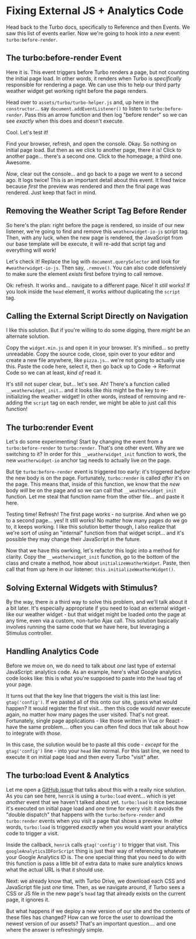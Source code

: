 # Fixing External JS + Analytics Code

Head back to the Turbo docs, specifically to Reference and then Events. We saw this
list of events earlier. Now we're going to hook into a *new* event:
`turbo:before-render`.

## The turbo:before-render Event

Here it is. This event triggers before Turbo renders a page, but not counting the
initial page load. In other words, it renders when Turbo is *specifically* responsible
for rendering a page. We can use this to help our third party weather widget get
working right before the page renders.

Head over to `assets/turbo/turbo-helper.js` and, up here in the `constructor`...
say `document.addEventListener()` to listen to `turbo:before-render`. Pass this
an arrow function and then log "before render" so we can see *exactly* when this
does and doesn't execute.

Cool. Let's test it!

Find your browser, refresh, and open the console. Okay. So nothing on initial page
load. But then as we click to another page, there it is! Click to another page...
there's a second one. Click to the homepage, a third one. Awesome.

*Now*, clear out the console... and go back to a page we went to a second ago.
It logs twice! This is an important detail about this event. It fired twice because
*first* the preview was rendered and *then* the final page was rendered. Just keep
that fact in mind.

## Removing the Weather Script Tag Before Render

So here's the plan: right before the page is rendered, so inside of our new listener,
we're going to find and remove this `weatherwidget-io-js` script tag. Then, with
any luck, when the new page is rendered, the JavaScript from our base template will
be execute, it will re-add that script tag and everything will work!

Let's check it! Replace the log with `document.querySelector` and look for
`#weatherwidget-io-js`. Then say, `.remove()`. You can also code defensively
to make sure the element *exists* first before trying to call remove.

Ok: refresh. It works and... navigate to a different page. Nice! It *still* works!
If you look inside the `head` element, it works *without* duplicating the `script`
tag.

## Calling the External Script Directly on Navigation

I like this solution. But if you're willing to do some digging, there *might* be
an alternate solution.

Copy the `widget.min.js` and open it in your browser. It's minified... so pretty
unreadable. Copy the source code, close, spin over to your editor and create a
new file anywhere, like `pizza.js`... we're not going to actually use this. Paste
the code here, select it, then go back up to Code -> Reformat Code so we can at
least, *kind of* read it.

It's still not super clear, but... let's see. Ah! There's a function called
`__weatherwidget_init`... and it looks like *this* might be the key to re-initializing
the weather widget! In other words, instead of removing and re-adding the `script`
tag on each render, we might be able to just call this function!

## The turbo:render Event

Let's do some experimenting! Start by changing the event from a `turbo:before-render`
to `turbo:render`. That's one other event. Why are we switching to it? In order
for this `__weatherwidget_init` function to work, the new `weatherwidget-io` anchor
tag needs to actually live *on* the page.

But tje `turbo:before-render` event is triggered too early: it's triggered *before*
the new body is on the page. Fortunately, `turbo:render` is called *after* it's on
the page. This means that, inside of this function, we know that the *new* body
*will* be on the page and so we can call that `__weatherwidget_init` function.
Let me steal that function name from the other file... and paste it here.

Testing time! Refresh! The first page works - no surprise. And when we go to a second
page... yes! It still works! No matter how many pages do we go to, it keeps working.
I like this solution better though, I also realize that we're sort of using an
"internal" function from that widget script... and it's possible they may change
their JavaScript in the future.

Now that we have this owrking, let's refactor this logic into a method for clarity.
Copy the `__weatherwidget_init` function, go to the bottom of the class and create
a method, how about `initializeWeatherWidget`. Paste, then call that from up here
in our listener: `this.initializeWeatherWidget()`.

## Solving External Widgets with Stimulus?

By the way, there *is* a third way to solve this problem, and we'll talk about it
a bit later. It's especially appropriate if you need to load an external widget -
like our weather widget - but that widget might be loaded onto the page at any time,
even via a custom, non-turbo Ajax call. This solution basically involves running
the same code that we have here, but leveraging a Stimulus controller.

## Handling Analytics Code

Before we move on, we do need to talk about *one* last type of external JavaScript:
analytics code. As an example, here's what Google analytics code looks like: this
is what you're supposed to paste into the `head` tag of your page.

It turns out that the key line that triggers the visit is this last line:
`gtag('config')`. If we pasted all of this onto our site, guess what would happen?
It would register the first visit... then this code would *never* execute again,
no matter how many pages the user visited. That's not great. Fortunately, single
page applications - like those written in Vue or React - have the same problem....
often you can often find docs that talk about how to integrate with *those*.

In this case, the solution would be to paste all this code - *except* for the
`gtag('config')` line - into your `head` like normal. For this last line, we need
to execute it on initial page load and then every Turbo "visit" after.

## The turbo:load Event & Analytics

Let me open a [GitHub issue](https://github.com/turbolinks/turbolinks/issues/73#issuecomment-812484452)
that talks about this with a really nice solution. As you can see here, `henrik`
is using a `turbo:load` event... which is yet *another* event that we haven't talked
about yet. `turbo:load` is nice because it's executed on initial page load and
*one* time for every visit: it avoids the "double dispatch" that happens with
the `turbo:before-render` and `turbo:render` events when you visit a page that shows
a preview. In other words, `turbo:load` is triggered *exactly* when you would want
your analytics code to trigger a visit.

Inside the callback, `henrik` calls `gtag('config')` to trigger that visit. This
`googleAnalyticsIDForScript` thing is just their way of referencing whatever your
Google Analytics ID is. The one special thing that you need to do with this function
is pass a little bit of extra data to make sure analytics knows what the actual
URL is that it should use.

Next: we already know that, with Turbo Drive, we download each CSS and JavaScript
file just *one* time. Then, as we navigate around, if Turbo sees a CSS or JS file
in the new page's `head` tag that already exists on the current page, it ignores
it.

But what happens if we deploy a new version of our site and the contents of these
files has changed? How can we force the user to download the newest version of our
assets? That's an important question.... and one where the answer is refreshingly
simple.
